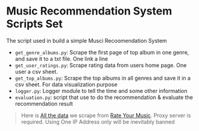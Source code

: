 # Music Recommendation System Scripts Set
The script used in build a simple Musci Recoomendation System


- `get_genre_albums.py`: Scrape the first page of top album in one genre, and save it to a txt file. One link a line
- `get_user_ratings.py`: Scrape rating data from users home page. One user a csv sheet.
- `get_top_albums.py`: Scrape the top albums in all genres and save it in a csv sheet. For data visualization purpose
- `logger.py`: Logger module to tell the time and some other information
- `evaluation.py`: script that use to do the recommendation & evaluate the recommendation result

> Here is [All the data](https://drive.google.com/drive/folders/1_fS_jq84C0waxXovBFmMVhgDmCnnWmGr?usp=sharing) we scrape from [Rate Your Music](https://rateyourmusic.com/).
> Proxy server is required. Using One IP Address only will be inevitably banned
